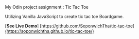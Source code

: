 My Odin project assignment : Tic Tac Toe

Utilizing Vanilla JavaScript to create tic tac toe Boardgame.

[**See Live Demo**] [https://github.com/SoponwichTha/tic-tac-toe](https://soponwichtha.github.io/tic-tac-toe/)


